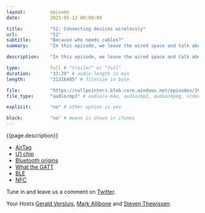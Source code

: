 ```yaml
---
layout:         episode
date: 			2021-05-12 00:00:00

title: 			"52: Connecting devices wirelessly"
url:        	"52"
subtitle: 		"Because who needs cables?"
summary: 		"In this episode, we leave the wired space and talk about connecting devices and sending information through thin air. So get ready to hear all about WiFi, Bluetooth, BLE, Airtags and more."

description: 	"In this episode, we leave the wired space and talk about connecting devices and sending information through thin air. So get ready to hear all about WiFi, Bluetooth, BLE, Airtags and more."

type:			full # "trailer" or "full"
duration: 		"33:29" # audio length in min
length: 		"31316485" # filesize in byte

file: 			"https://nullpointers.blob.core.windows.net/episodes/20210512_ConnectingDevices.mp3"
file_type: 		"audio/mp3" # audio/x-m4a, audio/mp3, audio/mpeg, video/quicktime, video/mp4, video/x-m4v, application/pdf, and document/x-epub

explicit: 		"no" # other option is yes

block: 			"no" # means is shown in iTunes
---
```


{{page.description}}

* [AirTag](https://www.apple.com/airtag/)
* [U1 chip](https://www.pocket-lint.com/phones/news/apple/149336-how-apple-s-u1-chip-adds-amazing-new-capabilities-to-the-iphone)
* [Bluetooth origins](https://www.bluetooth.com/about-us/bluetooth-origin/)
* [What the GATT](https://bluetoothle.wiki/gatt)
* [BLE](https://en.wikipedia.org/wiki/Bluetooth_Low_Energy)
* [NFC](https://en.wikipedia.org/wiki/Near-field_communication)

Tune in and leave us a comment on [Twitter](https://twitter.com/nullpointersio).

Your Hosts [Gerald Versluis](https://twitter.com/jfversluis), [Mark Allibone](https://twitter.com/mallibone) and [Steven Thewissen](https://twitter.com/devnl).